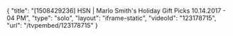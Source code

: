 {
    "title": "[1508429236] HSN | Marlo Smith's Holiday Gift Picks 10.14.2017 - 04 PM",
    "type": "solo",
    "layout": "iframe-static",
    "videoId": "123178715",
    "url": "\/tvpembed\/123178715"
}